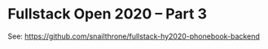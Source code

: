 # Fullstack Open 2020 – Part 3

See: https://github.com/snailthrone/fullstack-hy2020-phonebook-backend